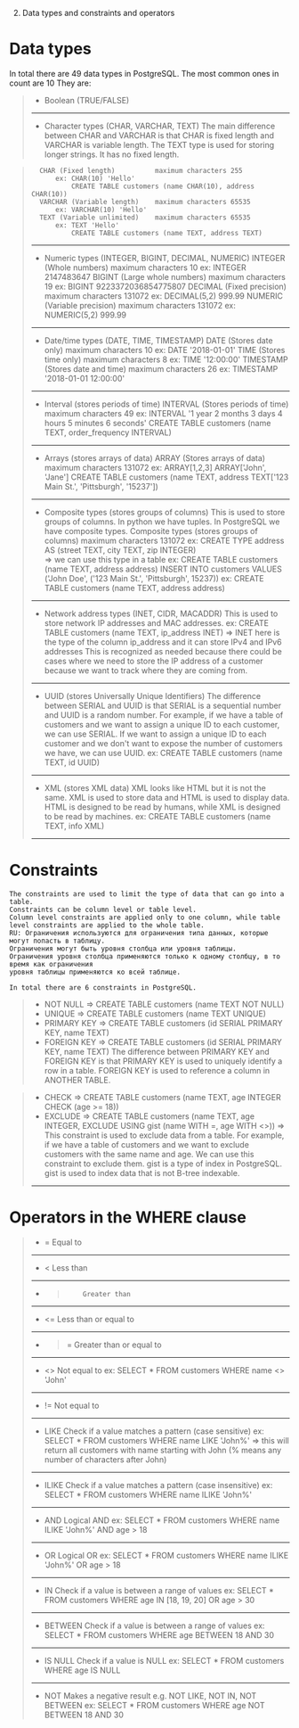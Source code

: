 2. Data types and constraints and operators

# Data types
In total there are 49 data types in PostgreSQL. The most common ones in count are 10
They are: 
> - Boolean                 (TRUE/FALSE)
> ------------------------------------------------------------
> - Character types         (CHAR, VARCHAR, TEXT)
    The main difference between CHAR and VARCHAR is that CHAR is fixed length and VARCHAR is variable length.
    The TEXT type is used for storing longer strings. It has no fixed length.

>       CHAR (Fixed length)          maximum characters 255
>           ex: CHAR(10) 'Hello'
>               CREATE TABLE customers (name CHAR(10), address CHAR(10))
>       VARCHAR (Variable length)    maximum characters 65535
>           ex: VARCHAR(10) 'Hello'
>       TEXT (Variable unlimited)    maximum characters 65535
>           ex: TEXT 'Hello'
>               CREATE TABLE customers (name TEXT, address TEXT)
> ------------------------------------------------------------
> - Numeric types           (INTEGER, BIGINT, DECIMAL, NUMERIC)
>       INTEGER (Whole numbers)       maximum characters 10
>           ex: INTEGER 2147483647
>       BIGINT  (Large whole numbers) maximum characters 19
>           ex: BIGINT 9223372036854775807
>       DECIMAL (Fixed precision)     maximum characters 131072
>           ex: DECIMAL(5,2) 999.99
>       NUMERIC (Variable precision)  maximum characters 131072
>           ex: NUMERIC(5,2) 999.99
> ------------------------------------------------------------
> - Date/time types         (DATE, TIME, TIMESTAMP)
>       DATE (Stores date only)       maximum characters 10
>           ex: DATE '2018-01-01'
>       TIME (Stores time only)       maximum characters 8
>           ex: TIME '12:00:00'
>       TIMESTAMP (Stores date and time) maximum characters 26
>           ex: TIMESTAMP '2018-01-01 12:00:00'
> ------------------------------------------------------------
> - Interval                (stores periods of time)
>       INTERVAL (Stores periods of time) maximum characters 49
>           ex: INTERVAL '1 year 2 months 3 days 4 hours 5 minutes 6 seconds'
>               CREATE TABLE customers (name TEXT, order_frequency INTERVAL)
> ------------------------------------------------------------
> - Arrays                  (stores arrays of data)
>       ARRAY (Stores arrays of data) maximum characters 131072
>           ex: ARRAY[1,2,3]
>               ARRAY['John', 'Jane']
>               CREATE TABLE customers (name TEXT, address TEXT['123 Main St.', 'Pittsburgh', '15237'])
> ------------------------------------------------------------
> - Composite types         (stores groups of columns)
    This is used to store groups of columns.
    In python we have tuples. In PostgreSQL we have composite types.
>       Composite types (stores groups of columns) maximum characters 131072
>           ex: CREATE TYPE address AS (street TEXT, city TEXT, zip INTEGER)   
>               => we can use this type in a table 
>                  ex: CREATE TABLE customers (name TEXT, address address)
>                      INSERT INTO customers VALUES ('John Doe', ('123 Main St.', 'Pittsburgh', 15237))
>           ex: CREATE TABLE customers (name TEXT, address address)
> ------------------------------------------------------------
> - Network address types   (INET, CIDR, MACADDR)
    This is used to store network IP addresses and MAC addresses.
>           ex: CREATE TABLE customers (name TEXT, ip_address INET)  =>  INET here is the type of the column ip_address
>                                                                        and it can store IPv4 and IPv6 addresses
>                                                                   This is recognized as needed because there could be cases
>                                                                   where we need to store the IP address of a customer because
>                                                                   we want to track where they are coming from.
> ------------------------------------------------------------
> - UUID                    (stores Universally Unique Identifiers)
    The difference between SERIAL and UUID is that SERIAL is a sequential number and UUID is a random number.
    For example, if we have a table of customers and we want to assign a unique ID to each customer, we can use SERIAL.
    If we want to assign a unique ID to each customer and we don't want to expose the number of customers we have, we can use UUID.
>           ex: CREATE TABLE customers (name TEXT, id UUID)
> ------------------------------------------------------------
> - XML                     (stores XML data)
    XML looks like HTML but it is not the same. XML is used to store data and HTML is used to display data.
    HTML is designed to be read by humans, while XML is designed to be read by machines.
>           ex: CREATE TABLE customers (name TEXT, info XML)
> ------------------------------------------------------------

# Constraints
    The constraints are used to limit the type of data that can go into a table.
    Constraints can be column level or table level.
    Column level constraints are applied only to one column, while table level constraints are applied to the whole table.
    RU: Ограничения используются для ограничения типа данных, которые могут попасть в таблицу.
    Ограничения могут быть уровня столбца или уровня таблицы.
    Ограничения уровня столбца применяются только к одному столбцу, в то время как ограничения 
    уровня таблицы применяются ко всей таблице.
    
    In total there are 6 constraints in PostgreSQL.
> - NOT NULL    => CREATE TABLE customers (name TEXT NOT NULL)
> - UNIQUE      => CREATE TABLE customers (name TEXT UNIQUE)
> - PRIMARY KEY => CREATE TABLE customers (id SERIAL PRIMARY KEY, name TEXT)
> - FOREIGN KEY => CREATE TABLE customers (id SERIAL PRIMARY KEY, name TEXT)
    The difference between PRIMARY KEY and FOREIGN KEY is that 
    PRIMARY KEY is used to uniquely identify a row in a table.
    FOREIGN KEY is used to reference a column in ANOTHER TABLE.
    

> - CHECK       => CREATE TABLE customers (name TEXT, age INTEGER CHECK (age >= 18))
> - EXCLUDE     => CREATE TABLE customers (name TEXT, age INTEGER, EXCLUDE USING gist (name WITH =, age WITH <>))
>                  =>   This constraint is used to exclude data from a table.
>                       For example, if we have a table of customers and we want to exclude customers with the same name and age.
>                       We can use this constraint to exclude them.
>                   gist is a type of index in PostgreSQL.
>                   gist is used to index data that is not B-tree indexable.
> 
> ------------------------------------------------------------

# Operators in the WHERE clause
> - =	      Equal to
> --------------------
> - <	      Less than
> --------------------
> - >	      Greater than
> --------------------
> - <=	      Less than or equal to
> --------------------
> - >=	      Greater than or equal to
> --------------------
> - <>	      Not equal to
>         ex: SELECT * FROM customers WHERE name <> 'John'
> --------------------
> - !=	      Not equal to
> --------------------
> - LIKE	  Check if a value matches a pattern (case sensitive)
>         ex: SELECT * FROM customers WHERE name LIKE 'John%' 
>             => this will return all customers with name starting with 
>                 John (% means any number of characters after John)
> --------------------
> - ILIKE	  Check if a value matches a pattern (case insensitive)
>         ex: SELECT * FROM customers WHERE name ILIKE 'John%'
> --------------------
> - AND	      Logical AND
>         ex: SELECT * FROM customers WHERE name ILIKE 'John%' AND age > 18
> --------------------
> - OR	      Logical OR
>         ex: SELECT * FROM customers WHERE name ILIKE 'John%' OR age > 18
> --------------------
> - IN	      Check if a value is between a range of values
>         ex: SELECT * FROM customers WHERE age IN [18, 19, 20] OR age > 30
> --------------------
> - BETWEEN	  Check if a value is between a range of values
>         ex: SELECT * FROM customers WHERE age BETWEEN 18 AND 30
> --------------------
> - IS NULL	  Check if a value is NULL
>         ex: SELECT * FROM customers WHERE age IS NULL
> --------------------
> - NOT	      Makes a negative result e.g. NOT LIKE, NOT IN, NOT BETWEEN
>         ex: SELECT * FROM customers WHERE age NOT BETWEEN 18 AND 30
